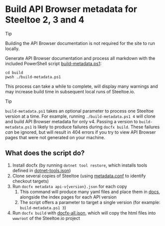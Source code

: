 # Build API Browser metadata for Steeltoe 2, 3 and 4

> [!TIP]
> Building the API Browser documentation is not required for the site to run locally.

Generate API Browser documentation and process all markdown with the included PowerShell script [build-metadata.ps1](./build-metadata.ps1):

```pwsh
cd build
pwsh ./build-metadata.ps1
```

This process can take a while to complete, will display many warnings and may increase build time in subsequent local runs of Steeltoe.io.

> [!TIP]
> `build-metadata.ps1` takes an optional parameter to process one Steeltoe version at a time.
> For example, running `./build-metadata.ps1 4` will clone and build API Browser metadata for only v4.
> Passing a version to `build-metadata.ps1` is likely to produce failures during `docfx build`.
> These failures _can_ be ignored, but will result in 404 errors if you try to view API Browser pages that were not generated on your machine.

## What does the script do?

1. Install docfx (by running `dotnet tool restore`, which installs tools defined in [dotnet-tools.json](../.config/dotnet-tools.json))
1. Clone several copies of Steeltoe (using [metadata.conf](./metadata.conf) to identify checkout targets)
1. Run `docfx metadata api-v{version}.json` for each copy
   1. This command will produce many yaml files and place them in [docs](../docs), alongside the index pages for each API version
   1. The script offers a parameter to target a single version (for example: `build-metadata.ps1 3`)
1. Run `docfx build` with [docfx-all.json](../docs/docfx-all.json), which will copy the html files into `wwwroot` of the Steeltoe.io project
